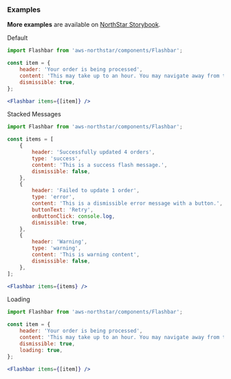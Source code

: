 ### Examples

**More examples** are available on <a href="https://storybook.northstar.aws-prototyping.cloud/?path=/story/components-flashbar--default" target="_blank" rel="noreferrer noopener">NorthStar Storybook</a>.

Default
```jsx
import Flashbar from 'aws-northstar/components/Flashbar';

const item = {
    header: 'Your order is being processed',
    content: 'This may take up to an hour. You may navigate away from this page.',
    dismissible: true,
};

<Flashbar items={[item]} />
```

Stacked Messages
```jsx
import Flashbar from 'aws-northstar/components/Flashbar';

const items = [
    {
        header: 'Successfully updated 4 orders',
        type: 'success',
        content: 'This is a success flash message.',
        dismissible: false,
    },
    {
        header: 'Failed to update 1 order',
        type: 'error',
        content: 'This is a dismissible error message with a button.',
        buttonText: 'Retry',
        onButtonClick: console.log,
        dismissible: true,
    },
    {
        header: 'Warning',
        type: 'warning',
        content: 'This is warning content',
        dismissible: false,
    },
];

<Flashbar items={items} />
```

Loading 
```jsx
import Flashbar from 'aws-northstar/components/Flashbar';

const item = {
    header: 'Your order is being processed',
    content: 'This may take up to an hour. You may navigate away from this page',
    dismissible: true,
    loading: true,
};
    
<Flashbar items={[item]} />
```


